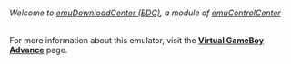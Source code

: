 ###### Welcome to [emuDownloadCenter (EDC)](https://github.com/PhoenixInteractiveNL/emuDownloadCenter/wiki/), a module of [emuControlCenter](https://github.com/PhoenixInteractiveNL/emuControlCenter/wiki/)

For more information about this emulator, visit the [**Virtual GameBoy Advance**](https://github.com/PhoenixInteractiveNL/emuDownloadCenter/wiki/Emulator-vgba#menu) page.
